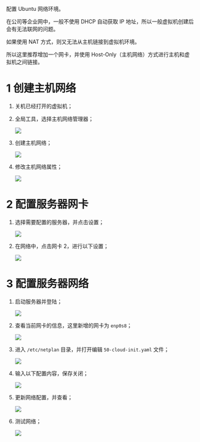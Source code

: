 配置 Ubuntu 网络环境。

在公司等企业网中，一般不使用 DHCP 自动获取 IP 地址，所以一般虚拟机创建后会有无法联网的问题。

如果使用 NAT 方式，则又无法从主机链接到虚拟机环境。

所以这里推荐增加一个网卡，并使用 Host-Only（主机网络）方式进行主机和虚拟机之间链接。

# 1 创建主机网络

1. 关机已经打开的虚拟机；

2. 全局工具，选择主机网络管理器；

   ![](images/003_Network_1.png)

3. 创建主机网络；

   ![](images/003_Network_2.png)

4. 修改主机网络属性；

   ![](images/003_Network_3.png)

# 2 配置服务器网卡

1. 选择需要配置的服务器，并点击设置；

   ![](images/003_Network_4.png)

2. 在网络中，点击网卡 2，进行以下设置；

   ![](images/003_Network_5.png)

# 3 配置服务器网络

1. 启动服务器并登陆；

   ![](images/003_Network_6.png)

2. 查看当前网卡的信息，这里新增的网卡为 `enp0s8`；

   ![](images/003_Network_7.png)

3. 进入 `/etc/netplan` 目录，并打开编辑 `50-cloud-init.yaml` 文件；

   ![](images/003_Network_8.png)

4. 输入以下配置内容，保存关闭；

   ![](images/003_Network_9.png)

5. 更新网络配置，并查看；

   ![](images/003_Network_10.png)

6. 测试网络；

   ![](images/003_Network_11.png)